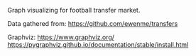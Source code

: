 Graph visualizing for football transfer market.

Data gathered from:
https://github.com/ewenme/transfers

Graphviz:
https://www.graphviz.org/
https://pygraphviz.github.io/documentation/stable/install.html